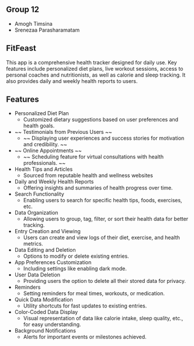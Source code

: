 ## Group 12 ##

- Amogh Timsina
- Srenezaa Parasharamatam 

## FitFeast ##

This app is a comprehensive health tracker designed for daily use. Key features include personalized diet plans, live workout sessions, access to personal coaches and nutritionists, as well as calorie and sleep tracking. It also provides daily and weekly health reports to users.

## Features ##

- Personalized Diet Plan
    - Customized dietary suggestions based on user preferences and health goals. 
- ~~ Testimonials from Previous Users ~~
    - ~~ Displaying user experiences and success stories for motivation and credibility. ~~
- ~~ Online Appointments ~~ 
    - ~~ Scheduling feature for virtual consultations with health professionals. ~~
- Health Tips and Articles
    - Sourced from reputable health and wellness websites
- Daily and Weekly Health Reports 
    - Offering insights and summaries of health progress over time.
- Search Functionality
    - Enabling users to search for specific health tips, foods, exercises, etc.
- Data Organization
    - Allowing users to group, tag, filter, or sort their health data for better tracking.
- Entry Creation and Viewing
    - Users can create and view logs of their diet, exercise, and health metrics.
- Data Editing and Deletion
    - Options to modify or delete existing entries.
- App Preferences Customization
    - Including settings like enabling dark mode.
- User Data Deletion
    - Providing users the option to delete all their stored data for privacy.
- Reminders
    - Setting reminders for meal times, workouts, or medication.
- Quick Data Modification
    - Utility shortcuts for fast updates to existing entries.
- Color-Coded Data Display
    - Visual representation of data like calorie intake, sleep quality, etc., for easy understanding.
- Background Notifications
    - Alerts for important events or milestones achieved.